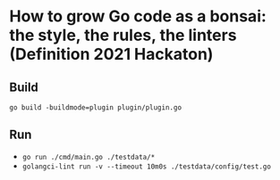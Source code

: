 # How to grow Go code as a bonsai: the style, the rules, the linters (Definition 2021 Hackaton)

## Build

`go build -buildmode=plugin plugin/plugin.go`

## Run

* `go run ./cmd/main.go ./testdata/*`
* `golangci-lint run -v --timeout 10m0s ./testdata/config/test.go`
